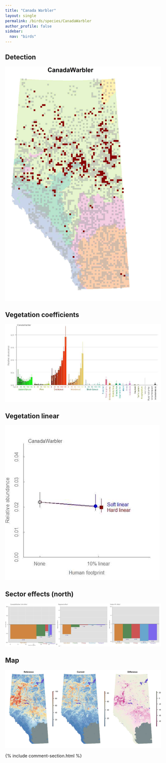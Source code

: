 ```yaml
---
title: "Canada Warbler"
layout: single
permalink: /birds/species/CanadaWarbler
author_profile: false
sidebar:
  nav: "birds"
---
```


<h2>Detection</h2>

![](/assets/images/birds/CanadaWarbler/det.jpg)

<h2>Vegetation coefficients</h2>

![](/assets/images/birds/CanadaWarbler/veghf.jpg)

<h2>Vegetation linear</h2>

![](/assets/images/birds/CanadaWarbler/lin-north.jpg)

<h2>Sector effects (north)</h2>

![](/assets/images/birds/CanadaWarbler/sector-north.jpg)

<h2>Map</h2>

![](/assets/images/birds/CanadaWarbler/map.jpg)

{% include comment-section.html %}
